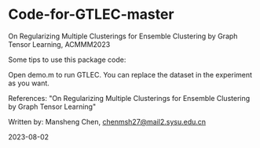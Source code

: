 # Code-for-GTLEC-master
On Regularizing Multiple Clusterings for Ensemble Clustering by Graph Tensor Learning, ACMMM2023

Some tips to use this package code:

Open demo.m to run GTLEC. You can replace the dataset in the experiment as you want.

References:
"On Regularizing Multiple Clusterings for Ensemble Clustering by Graph Tensor Learning"

Written by: Mansheng Chen, chenmsh27@mail2.sysu.edu.cn

2023-08-02
